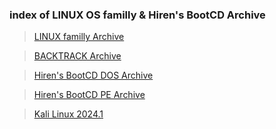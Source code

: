 ### index of LINUX OS familly & Hiren's BootCD Archive


 > [LINUX familly Archive](/archive/index_iso.md)

 > [BACKTRACK Archive](/archive/backtrack.md)

 > [Hiren's BootCD DOS Archive](/archive/dos-versions.md)

 > [Hiren's BootCD PE Archive](/archive/pe-versions.md)

 > [Kali Linux 2024.1 ](/archive/techspot.md)



